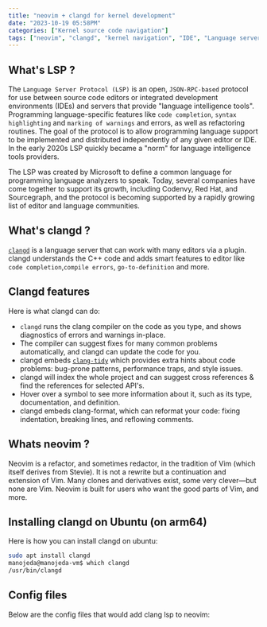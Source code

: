 ```yaml
---
title: "neovim + clangd for kernel development"
date: "2023-10-19 05:58PM"
categories: ["Kernel source code navigation"]
tags: ["neovim", "clangd", "kernel navigation", "IDE", "Language server"]
---
```


## What's LSP ?

The `Language Server Protocol (LSP)` is an open, `JSON-RPC-based` protocol for use
between source code editors or integrated development environments (IDEs) and
servers that provide "language intelligence tools". Programming language-specific
features like `code completion`, `syntax highlighting` and `marking of warnings`
and errors, as well as refactoring routines. The goal of the protocol is to allow
programming language support to be implemented and distributed independently of
any given editor or IDE. In the early 2020s LSP quickly became a "norm" for
language intelligence tools providers.

The LSP was created by Microsoft to define a common language for programming
language analyzers to speak. Today, several companies have come together to support
its growth, including Codenvy, Red Hat, and Sourcegraph, and the protocol is
becoming supported by a rapidly growing list of editor and language communities.

## What's clangd ?

[`clangd`](https://clangd.llvm.org) is a language server that can work with many
editors via a plugin. clangd understands the C++ code and adds smart features to
editor like `code completion`,`compile errors`, `go-to-definition` and more.

## Clangd features

Here is what clangd can do:

- `clangd` runs the clang compiler on the code as you type, and shows diagnostics
   of errors and warnings in-place.
- The compiler can suggest fixes for many common problems automatically, and
  clangd can update the code for you.
- clangd embeds [`clang-tidy`](https://clang.llvm.org/extra/clang-tidy/) which
  provides extra hints about code problems: bug-prone patterns, performance traps,
  and style issues.
- clangd will index the whole project and can suggest cross references & find the
  references for selected API's.
- Hover over a symbol to see more information about it, such as its type,
  documentation, and definition.
- clangd embeds clang-format, which can reformat your code: fixing indentation,
  breaking lines, and reflowing comments.

## Whats neovim ?

Neovim is a refactor, and sometimes redactor, in the tradition of Vim (which
itself derives from Stevie). It is not a rewrite but a continuation and extension
of Vim. Many clones and derivatives exist, some very clever—but none are Vim.
Neovim is built for users who want the good parts of Vim, and more.

## Installing clangd on Ubuntu (on arm64)

Here is how you can install clangd on ubuntu:

```bash
sudo apt install clangd
manojeda@manojeda-vm$ which clangd
/usr/bin/clangd
```

## Config files

Below are the config files that would add clang lsp to neovim:
